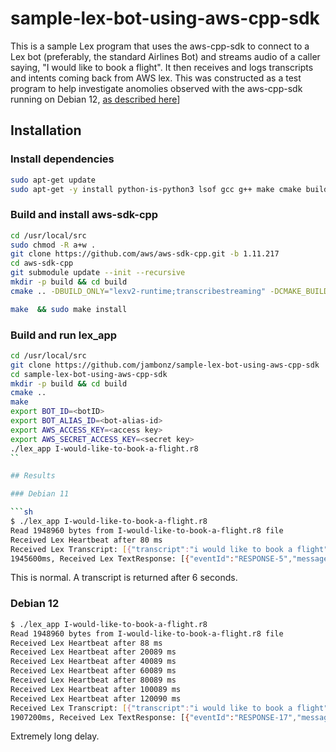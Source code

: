 # sample-lex-bot-using-aws-cpp-sdk

This is a sample Lex program that uses the aws-cpp-sdk to connect to a Lex bot (preferably, the standard Airlines Bot) and streams audio of a caller saying, "I would like to book a flight".  It then receives and logs transcripts and intents coming back from AWS lex.  This was constructed as a test program to help investigate anomolies observed with the aws-cpp-sdk running on Debian 12, [as described here](https://github.com/aws/aws-sdk-cpp/issues/2779)]

## Installation
### Install dependencies
```sh
sudo apt-get update
sudo apt-get -y install python-is-python3 lsof gcc g++ make cmake build-essential git autoconf automake default-mysql-client redis-tools curl argon2 telnet libtool libtool-bin libssl-dev libcurl4-openssl-dev zlib1g-dev systemd-coredump liblz4-tool libxtables-dev libip6tc-dev libip4tc-dev libiptc-dev libavformat-dev liblua5.1-0-dev libavfilter-dev libavcodec-dev libswresample-dev libevent-dev libpcap-dev libxmlrpc-core-c3-dev markdown libjson-glib-dev lsb-release libhiredis-dev gperf libspandsp-dev default-libmysqlclient-dev htop dnsutils gdb autoconf-archive gnupg2 wget pkg-config ca-certificates libjpeg-dev libsqlite3-dev libpcre3-dev libldns-dev snapd libspeex-dev libspeexdsp-dev libedit-dev libtiff-dev yasm libswscale-dev haveged jq fail2ban pandoc libre2-dev libmnl-dev libnftnl-dev libopus-dev libsndfile1-dev libshout3-dev libmpg123-dev libmp3lame-dev libopusfile-dev libgoogle-perftools-dev libboost-all-dev
```

### Build and install aws-sdk-cpp
```sh
cd /usr/local/src
sudo chmod -R a+w .
git clone https://github.com/aws/aws-sdk-cpp.git -b 1.11.217
cd aws-sdk-cpp
git submodule update --init --recursive
mkdir -p build && cd build
cmake .. -DBUILD_ONLY="lexv2-runtime;transcribestreaming" -DCMAKE_BUILD_TYPE=RelWithDebInfo -DBUILD_SHARED_LIBS=OFF -DCMAKE_CXX_FLAGS="-Wno-unused-parameter -Wno-error=nonnull -Wno-error=deprecated-declarations -Wno-error=uninitialized -Wno-error=maybe-uninitialized"

make  && sudo make install
```

### Build and run lex_app
```sh
cd /usr/local/src
git clone https://github.com/jambonz/sample-lex-bot-using-aws-cpp-sdk
cd sample-lex-bot-using-aws-cpp-sdk
mkdir -p build && cd build
cmake ..
make 
export BOT_ID=<botID> 
export BOT_ALIAS_ID=<bot-alias-id> 
export AWS_ACCESS_KEY=<access key> 
export AWS_SECRET_ACCESS_KEY=<secret key> 
./lex_app I-would-like-to-book-a-flight.r8
``

## Results

### Debian 11

```sh
$ ./lex_app I-would-like-to-book-a-flight.r8
Read 1948960 bytes from I-would-like-to-book-a-flight.r8 file
Received Lex Heartbeat after 80 ms
Received Lex Transcript: [{"transcript":"i would like to book a flight","eventId":"RESPONSE-3"}] after 6117 ms
1945600ms, Received Lex TextResponse: [{"eventId":"RESPONSE-5","messages":[{"msg":"I see you have a frequent flyer account with us. Can you confirm your frequent flyer number?","type":"PlainText"}]}] after 6396 ms
```

This is normal.  A transcript is returned after 6 seconds.

### Debian 12

```sh
$ ./lex_app I-would-like-to-book-a-flight.r8
Read 1948960 bytes from I-would-like-to-book-a-flight.r8 file
Received Lex Heartbeat after 88 ms
Received Lex Heartbeat after 20089 ms
Received Lex Heartbeat after 40089 ms
Received Lex Heartbeat after 60089 ms
Received Lex Heartbeat after 80089 ms
Received Lex Heartbeat after 100089 ms
Received Lex Heartbeat after 120090 ms
Received Lex Transcript: [{"transcript":"i would like to book a flight","eventId":"RESPONSE-15"}] after 129319 ms
1907200ms, Received Lex TextResponse: [{"eventId":"RESPONSE-17","messages":[{"msg":"I see you have a frequent flyer account with us. Can you confirm your frequent flyer number?","type":"PlainText"}]}] after 130214 ms
```

Extremely long delay.


